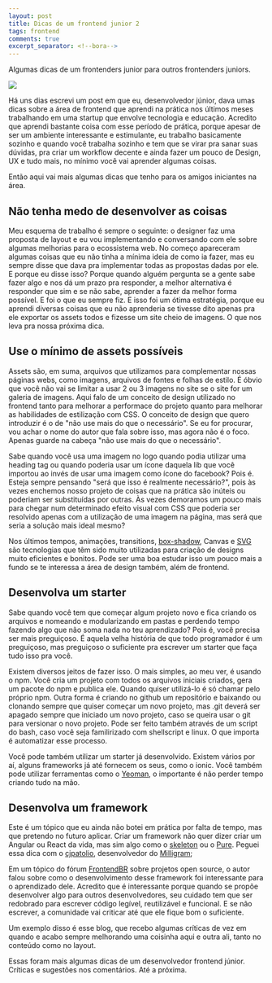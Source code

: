 ```yaml
---
layout: post
title: Dicas de um frontend junior 2
tags: frontend
comments: true
excerpt_separator: <!--bora-->
---
```

Algumas dicas de um frontenders junior para outros frontenders juniors.
<!--bora-->

<div class="post-img-container">
	<img class="post-img" src="http://2chie424y5ug2kfkkypuhcvwq2.wpengine.netdna-cdn.com/files/2014/05/wip1.jpg">
</div>

Há uns dias escrevi um post em que eu, desenvolvedor júnior, dava umas dicas sobre a área de frontend que aprendi na prática nos últimos meses trabalhando em uma startup que envolve tecnologia e educação. Acredito que aprendi bastante coisa com esse período de prática, porque apesar de ser um ambiente interessante e estimulante, eu trabalho basicamente sozinho e quando você trabalha sozinho e tem que se virar pra sanar suas dúvidas, pra criar um workflow decente e ainda fazer um pouco de Design, UX e tudo mais, no mínimo você vai aprender algumas coisas.

Então aqui vai mais algumas dicas que tenho para os amigos iniciantes na área.

## Não tenha medo de desenvolver as coisas

Meu esquema de trabalho é sempre o seguinte: o designer faz uma proposta de layout e eu vou implementando e conversando com ele sobre algumas melhorias para o ecossistema web. No começo apareceram algumas coisas que eu não tinha a mínima ideia de como ia fazer, mas eu sempre disse que dava pra implementar todas as propostas dadas por ele. E porque eu disse isso? Porque quando alguém pergunta se a gente sabe fazer algo e nos dá um prazo pra responder, a melhor alternativa é responder que sim e se não sabe, aprender a fazer da melhor forma possível. E foi o que eu sempre fiz. E isso foi um ótima estratégia, porque eu aprendi diversas coisas que eu não aprenderia se tivesse dito apenas pra ele exportar os assets todos e fizesse um site cheio de imagens. O que nos leva pra nossa próxima dica.

## Use o mínimo de assets possíveis

Assets são, em suma, arquivos que utilizamos para complementar nossas páginas webs, como imagens, arquivos de fontes e folhas de estilo. É óbvio que você não vai se limitar a usar 2 ou 3 imagens no site se o site for um galeria de imagens. Aqui falo de um conceito de design utilizado no frontend tanto para melhorar a performace do projeto quanto para melhorar as habilidades de estilização com CSS. O conceito de design que quero introduzir é o de "não use mais do que o necessário". Se eu for procurar, vou achar o nome do autor que fala sobre isso, mas agora não é o foco. Apenas guarde na cabeça "não use mais do que o necessário".

Sabe quando você usa uma imagem no logo quando podia utilizar uma heading tag ou quando poderia usar um ícone daquela lib que você importou ao invés de usar uma imagem como ícone do facebook? Pois é. Esteja sempre pensando "será que isso é realmente necessário?", pois às vezes enchemos nosso projeto de coisas que na prática são inúteis ou poderiam ser substituídas por outras. Às vezes demoramos um pouco mais para chegar num determinado efeito visual com CSS que poderia ser resolvido apenas com a utilização de uma imagem na página, mas será que seria a solução mais ideal mesmo?

Nos últimos tempos, animações, transitions, [box-shadow](http://codepen.io/MarioSkynex/pen/MeYJGR), Canvas e [SVG](http://willianjusten.com.br/por-que-usar-svg/) são tecnologias que têm sido muito utilizadas para criação de designs muito eficientes e bonitos. Pode ser uma boa estudar isso um pouco mais a fundo se te interessa a área de design também, além de frontend.

## Desenvolva um starter

Sabe quando você tem que começar algum projeto novo e fica criando os arquivos e nomeando e modularizando em pastas e perdendo tempo fazendo algo que não soma nada no teu aprendizado? Pois é, você precisa ser mais preguiçoso. É aquela velha história de que todo programador é um preguiçoso, mas preguiçoso o suficiente pra escrever um starter que faça tudo isso pra você.

Existem diversos jeitos de fazer isso. O mais simples, ao meu ver, é usando o npm. Você cria um projeto com todos os arquivos iniciais criados, gera um pacote do npm e publica ele. Quando quiser utilizá-lo é só chamar pelo próprio npm. Outra forma é criando no github um repositório e baixando ou clonando sempre que quiser começar um novo projeto, mas .git deverá ser apagado sempre que iniciado um novo projeto, caso se queira usar o git para versionar o novo projeto. Pode ser feito também através de um script do bash, caso você seja familirizado com shellscript e linux. O que importa é automatizar esse processo.

Você pode também utilizar um starter já desenvolvido. Existem vários por aí, alguns frameworks já até fornecem os seus, como o ionic. Você também pode utilizar ferramentas como o [Yeoman](http://yeoman.io/), o importante é não perder tempo criando tudo na mão.

## Desenvolva um framework

Este é um tópico que eu ainda não botei em prática por falta de tempo, mas que pretendo no futuro aplicar. Criar um framework não quer dizer criar um Angular ou React da vida, mas sim algo como o [skeleton](http://getskeleton.com/) ou o [Pure](http://purecss.io/). Peguei essa dica com o [cjpatolio](https://github.com/cjpatoilo), desenvolvedor do [Milligram](http://milligram.github.io/);

Em um tópico do fórum [FrontendBR](https://github.com/frontendbr/forum/issues/164) sobre projetos open source, o autor falou sobre como o desenvolvimento desse framework foi interessante para o aprendizado dele. Acredito que é interessante porque quando se propõe desenvolver algo para outros desenvolvedores, seu cuidado tem que ser redobrado para escrever código legível, reutilizável e funcional. E se não escrever, a comunidade vai criticar até que ele fique bom o suficiente.

Um exemplo disso é esse blog, que recebo algumas críticas de vez em quando e acabo sempre melhorando uma coisinha aqui e outra ali, tanto no conteúdo como no layout.

Essas foram mais algumas dicas de um desenvolvedor frontend júnior. Críticas e sugestões nos comentários. Até a próxima.
